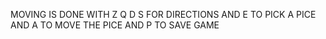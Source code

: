 

 MOVING IS DONE WITH   Z
                      Q D
                       S 
 FOR DIRECTIONS
 AND E TO PICK A PICE
 AND A TO MOVE THE PICE
 AND P TO SAVE GAME
